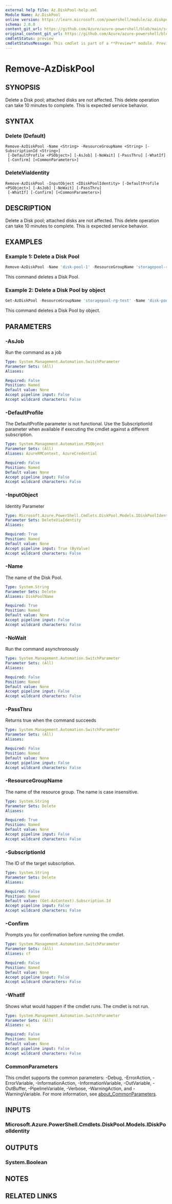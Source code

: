 ```yaml
---
external help file: Az.DiskPool-help.xml
Module Name: Az.DiskPool
online version: https://learn.microsoft.com/powershell/module/az.diskpool/remove-azdiskpool
schema: 2.0.0
content_git_url: https://github.com/Azure/azure-powershell/blob/main/src/DiskPool/DiskPool/help/Remove-AzDiskPool.md
original_content_git_url: https://github.com/Azure/azure-powershell/blob/main/src/DiskPool/DiskPool/help/Remove-AzDiskPool.md
cmdletStatus: preview
cmdletStatusMessage: This cmdlet is part of a **Preview** module. Preview versions aren't recommended for use in production environments. For more information, see https://aka.ms/azps-refstatus.
---
```


# Remove-AzDiskPool

## SYNOPSIS
Delete a Disk pool; attached disks are not affected.
This delete operation can take 10 minutes to complete.
This is expected service behavior.

## SYNTAX

### Delete (Default)
```
Remove-AzDiskPool -Name <String> -ResourceGroupName <String> [-SubscriptionId <String>]
 [-DefaultProfile <PSObject>] [-AsJob] [-NoWait] [-PassThru] [-WhatIf]
 [-Confirm] [<CommonParameters>]
```

### DeleteViaIdentity
```
Remove-AzDiskPool -InputObject <IDiskPoolIdentity> [-DefaultProfile <PSObject>] [-AsJob] [-NoWait] [-PassThru]
 [-WhatIf] [-Confirm] [<CommonParameters>]
```

## DESCRIPTION
Delete a Disk pool; attached disks are not affected.
This delete operation can take 10 minutes to complete.
This is expected service behavior.

## EXAMPLES

### Example 1: Delete a Disk Pool
```powershell
Remove-AzDiskPool -Name 'disk-pool-1' -ResourceGroupName 'storagepool-rg-test'
```

This command deletes a Disk Pool.

### Example 2: Delete a Disk Pool by object
```powershell
Get-AzDiskPool -ResourceGroupName 'storagepool-rg-test' -Name 'disk-pool-1' | Remove-AzDiskPool
```

This command deletes a Disk Pool by object.

## PARAMETERS

### -AsJob
Run the command as a job

```yaml
Type: System.Management.Automation.SwitchParameter
Parameter Sets: (All)
Aliases:

Required: False
Position: Named
Default value: None
Accept pipeline input: False
Accept wildcard characters: False
```

### -DefaultProfile
The DefaultProfile parameter is not functional.
Use the SubscriptionId parameter when available if executing the cmdlet against a different subscription.

```yaml
Type: System.Management.Automation.PSObject
Parameter Sets: (All)
Aliases: AzureRMContext, AzureCredential

Required: False
Position: Named
Default value: None
Accept pipeline input: False
Accept wildcard characters: False
```

### -InputObject
Identity Parameter

```yaml
Type: Microsoft.Azure.PowerShell.Cmdlets.DiskPool.Models.IDiskPoolIdentity
Parameter Sets: DeleteViaIdentity
Aliases:

Required: True
Position: Named
Default value: None
Accept pipeline input: True (ByValue)
Accept wildcard characters: False
```

### -Name
The name of the Disk Pool.

```yaml
Type: System.String
Parameter Sets: Delete
Aliases: DiskPoolName

Required: True
Position: Named
Default value: None
Accept pipeline input: False
Accept wildcard characters: False
```

### -NoWait
Run the command asynchronously

```yaml
Type: System.Management.Automation.SwitchParameter
Parameter Sets: (All)
Aliases:

Required: False
Position: Named
Default value: None
Accept pipeline input: False
Accept wildcard characters: False
```

### -PassThru
Returns true when the command succeeds

```yaml
Type: System.Management.Automation.SwitchParameter
Parameter Sets: (All)
Aliases:

Required: False
Position: Named
Default value: None
Accept pipeline input: False
Accept wildcard characters: False
```

### -ResourceGroupName
The name of the resource group.
The name is case insensitive.

```yaml
Type: System.String
Parameter Sets: Delete
Aliases:

Required: True
Position: Named
Default value: None
Accept pipeline input: False
Accept wildcard characters: False
```

### -SubscriptionId
The ID of the target subscription.

```yaml
Type: System.String
Parameter Sets: Delete
Aliases:

Required: False
Position: Named
Default value: (Get-AzContext).Subscription.Id
Accept pipeline input: False
Accept wildcard characters: False
```

### -Confirm
Prompts you for confirmation before running the cmdlet.

```yaml
Type: System.Management.Automation.SwitchParameter
Parameter Sets: (All)
Aliases: cf

Required: False
Position: Named
Default value: None
Accept pipeline input: False
Accept wildcard characters: False
```

### -WhatIf
Shows what would happen if the cmdlet runs.
The cmdlet is not run.

```yaml
Type: System.Management.Automation.SwitchParameter
Parameter Sets: (All)
Aliases: wi

Required: False
Position: Named
Default value: None
Accept pipeline input: False
Accept wildcard characters: False
```

### CommonParameters
This cmdlet supports the common parameters: -Debug, -ErrorAction, -ErrorVariable, -InformationAction, -InformationVariable, -OutVariable, -OutBuffer, -PipelineVariable, -Verbose, -WarningAction, and -WarningVariable. For more information, see [about_CommonParameters](http://go.microsoft.com/fwlink/?LinkID=113216).

## INPUTS

### Microsoft.Azure.PowerShell.Cmdlets.DiskPool.Models.IDiskPoolIdentity

## OUTPUTS

### System.Boolean

## NOTES

## RELATED LINKS
